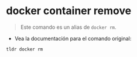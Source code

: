 # docker container remove

> Este comando es un alias de `docker rm`.

- Vea la documentación para el comando original:

`tldr docker rm`
